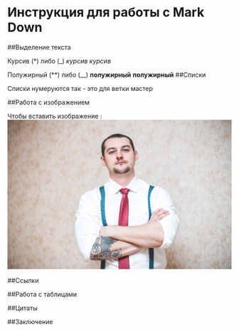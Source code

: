 # Инструкция для работы с Mark Down

##Выделение текста 

Курсив (*) либо (_)
*курсив*
_курсив_

Полужирный (**) либо (__)
**полужирный**
__полужирный__
##Списки

Списки нумеруются так - это для ветки мастер

##Работа с изображением

Чтобы вставить изображение :
![Hello, Moto!](Evgen.jpg)


##Ссылки

##Работа с таблицами

##Цитаты

##Заключение
